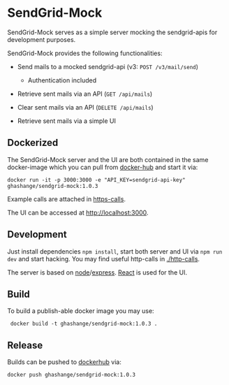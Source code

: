 # SendGrid-Mock

SendGrid-Mock serves as a simple server mocking the sendgrid-apis for development purposes.

SendGrid-Mock provides the following functionalities:

* Send mails to a mocked sendgrid-api (v3: `POST /v3/mail/send`)
  * Authentication included

* Retrieve sent mails via an API (`GET /api/mails`)

* Clear sent mails via an API (`DELETE /api/mails`)

* Retrieve sent mails via a simple UI

## Dockerized

The SendGrid-Mock server and the UI are both contained in the same docker-image which you can pull from [docker-hub](https://cloud.docker.com/u/ghashange/repository/docker/ghashange/sendgrid-mock) and start it via:

```shell
docker run -it -p 3000:3000 -e "API_KEY=sendgrid-api-key" ghashange/sendgrid-mock:1.0.3
```

Example calls are attached in [https-calls](./http-calls).

The UI can be accessed at <http://localhost:3000>.

## Development

Just install dependencies `npm install`, start both server and UI via `npm run dev` and start hacking. You may find useful http-calls in [./http-calls](./http-calls).

The server is based on [node]/[express]. [React] is used for the UI.

[express]: http://expressjs.com/
[node]: https://nodejs.org/
[React]: https://reactjs.org/

## Build

To build a publish-able docker image you may use:

```shell
 docker build -t ghashange/sendgrid-mock:1.0.3 .
```

## Release

Builds can be pushed to [dockerhub](https://hub.docker.com/) via:

```shell
docker push ghashange/sendgrid-mock:1.0.3
```
